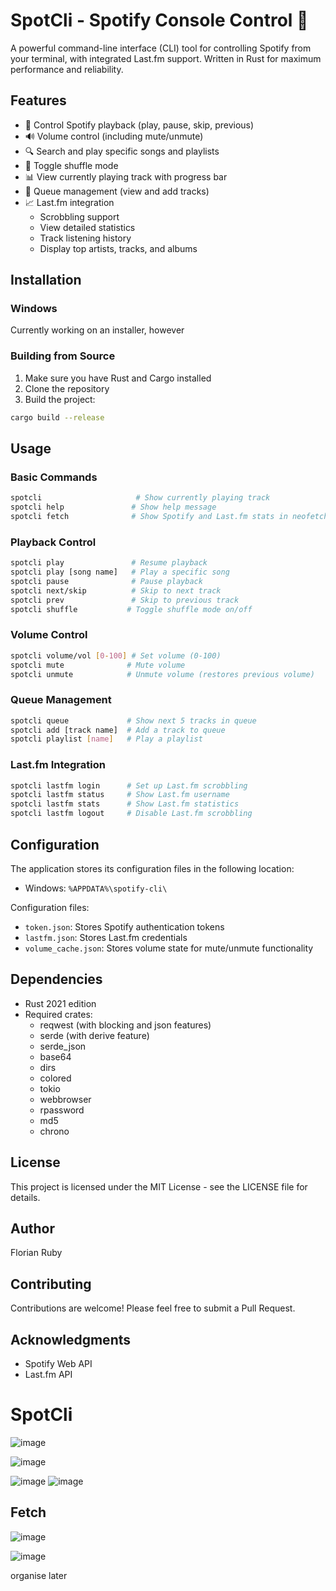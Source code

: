 # SpotCli - Spotify Console Control 🎵

A powerful command-line interface (CLI) tool for controlling Spotify from your terminal, with integrated Last.fm support. Written in Rust for maximum performance and reliability.

## Features

- 🎵 Control Spotify playback (play, pause, skip, previous)
- 🔊 Volume control (including mute/unmute)
- 🔍 Search and play specific songs and playlists
- 🔀 Toggle shuffle mode
- 📊 View currently playing track with progress bar
- 📝 Queue management (view and add tracks)
- 📈 Last.fm integration
  - Scrobbling support
  - View detailed statistics
  - Track listening history
  - Display top artists, tracks, and albums

## Installation

### Windows

Currently working on an installer, however 
### Building from Source

1. Make sure you have Rust and Cargo installed
2. Clone the repository
3. Build the project:
```bash
cargo build --release
```

## Usage

### Basic Commands

```bash
spotcli                     # Show currently playing track
spotcli help               # Show help message
spotcli fetch              # Show Spotify and Last.fm stats in neofetch style
```

### Playback Control

```bash
spotcli play               # Resume playback
spotcli play [song name]   # Play a specific song
spotcli pause              # Pause playback
spotcli next/skip          # Skip to next track
spotcli prev               # Skip to previous track
spotcli shuffle           # Toggle shuffle mode on/off
```

### Volume Control

```bash
spotcli volume/vol [0-100] # Set volume (0-100)
spotcli mute              # Mute volume
spotcli unmute            # Unmute volume (restores previous volume)
```

### Queue Management

```bash
spotcli queue             # Show next 5 tracks in queue
spotcli add [track name]  # Add a track to queue
spotcli playlist [name]   # Play a playlist
```

### Last.fm Integration

```bash
spotcli lastfm login      # Set up Last.fm scrobbling
spotcli lastfm status     # Show Last.fm username
spotcli lastfm stats      # Show Last.fm statistics
spotcli lastfm logout     # Disable Last.fm scrobbling
```

## Configuration

The application stores its configuration files in the following location:
- Windows: `%APPDATA%\spotify-cli\`

Configuration files:
- `token.json`: Stores Spotify authentication tokens
- `lastfm.json`: Stores Last.fm credentials
- `volume_cache.json`: Stores volume state for mute/unmute functionality

## Dependencies

- Rust 2021 edition
- Required crates:
  - reqwest (with blocking and json features)
  - serde (with derive feature)
  - serde_json
  - base64
  - dirs
  - colored
  - tokio
  - webbrowser
  - rpassword
  - md5
  - chrono

## License

This project is licensed under the MIT License - see the LICENSE file for details.

## Author

Florian Ruby

## Contributing

Contributions are welcome! Please feel free to submit a Pull Request.

## Acknowledgments

- Spotify Web API
- Last.fm API 



# SpotCli
![image](https://github.com/user-attachments/assets/758e93f9-0c01-429f-84b4-b43b353db87a)

![image](https://github.com/user-attachments/assets/0510fa9a-117c-48b4-883e-a7367c3faf2a)

![image](https://github.com/user-attachments/assets/089ba02a-0094-40b6-b356-dc0898bbaf85)
![image](https://github.com/user-attachments/assets/7bb6d42e-a119-4945-8801-8ce798a51a79)

## Fetch
![image](https://github.com/user-attachments/assets/62e5b20c-c898-4944-b72b-607ffa383a9e)

![image](https://github.com/user-attachments/assets/8fe7dc9e-1664-43ba-b036-91a56810072c)


organise later 
